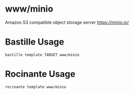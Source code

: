 # www/minio
Amazon S3 compatible object storage server
https://minio.io/

# Bastille Usage
```shell
bastille template TARGET www/minio
```

# Rocinante Usage
```shell
rocinante template www/minio
```
